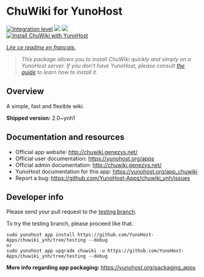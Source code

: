 <!--
N.B.: This README was automatically generated by https://github.com/YunoHost/apps/tree/master/tools/README-generator
It shall NOT be edited by hand.
-->

# ChuWiki for YunoHost

[![Integration level](https://dash.yunohost.org/integration/chuwiki.svg)](https://dash.yunohost.org/appci/app/chuwiki) ![](https://ci-apps.yunohost.org/ci/badges/chuwiki.status.svg) ![](https://ci-apps.yunohost.org/ci/badges/chuwiki.maintain.svg)  
[![Install ChuWiki with YunoHost](https://install-app.yunohost.org/install-with-yunohost.svg)](https://install-app.yunohost.org/?app=chuwiki)

*[Lire ce readme en français.](./README_fr.md)*

> *This package allows you to install ChuWiki quickly and simply on a YunoHost server.
If you don't have YunoHost, please consult [the guide](https://yunohost.org/#/install) to learn how to install it.*

## Overview

A simple, fast and flexible wiki.

**Shipped version:** 2.0~ynh1



## Documentation and resources

* Official app website: http://chuwiki.genezys.net/
* Official user documentation: https://yunohost.org/apps
* Official admin documentation: http://chuwiki.genezys.net/
* YunoHost documentation for this app: https://yunohost.org/app_chuwiki
* Report a bug: https://github.com/YunoHost-Apps/chuwiki_ynh/issues

## Developer info

Please send your pull request to the [testing branch](https://github.com/YunoHost-Apps/chuwiki_ynh/tree/testing).

To try the testing branch, please proceed like that.
```
sudo yunohost app install https://github.com/YunoHost-Apps/chuwiki_ynh/tree/testing --debug
or
sudo yunohost app upgrade chuwiki -u https://github.com/YunoHost-Apps/chuwiki_ynh/tree/testing --debug
```

**More info regarding app packaging:** https://yunohost.org/packaging_apps